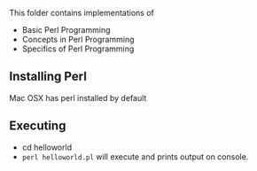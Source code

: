This folder contains implementations of

- Basic Perl Programming
- Concepts in Perl Programming
- Specifics of Perl Programming


## Installing Perl
Mac OSX has perl installed by default

## Executing
- cd helloworld
- `perl helloworld.pl` will execute and prints output on console.
